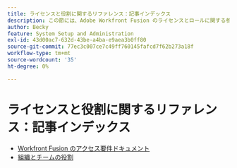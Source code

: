 ```yaml
---
title: ライセンスと役割に関するリファレンス：記事インデックス
description: この節には、Adobe Workfront Fusion のライセンスとロールに関する参照資料が含まれます。
author: Becky
feature: System Setup and Administration
exl-id: 43d00ac7-632d-43be-a4ba-e9aea3b0ff80
source-git-commit: 77ec3c007ce7c49ff760145fafcd7f62b273a18f
workflow-type: tm+mt
source-wordcount: '35'
ht-degree: 0%

---
```


# ライセンスと役割に関するリファレンス：記事インデックス

* [Workfront Fusion のアクセス要件ドキュメント](/help/workfront-fusion/references/licenses-and-roles/access-level-requirements-in-documentation.md)
* [組織とチームの役割](/help/workfront-fusion/references/licenses-and-roles/organization-roles.md)
